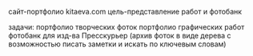 сайт-портфолио kitaeva.com
цель-представление работ и фотобанк

задачи:
портфолио творческих фоток
портфолио графических работ
фотобанк для изд-ва Пресскурьер (архив фоток в виде дерева с возможностью писать заметки и искать по ключевым словам)